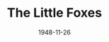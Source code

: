 ---
title: The Little Foxes
date: 1948-11-26
opening_date: 1948-11-26
closing_date: 1948-12-03
layout: productions
playbill:
Theatre: Theatre Jacksonville
Venue: Little Theatre
cast:
- Birdie Hubbard: Betty Francine Taylor
- Leo Hubbard: Charles K. Pait
- Horace Giddens: Donald Campbell
- William Marshall: Gordon N. Taylor
- Cal: Jack Harrell
- Regina Giddens: Jocelyn Brown
- Addie: Julia C. Tyler
- Benjamin Hubbard: Paul Fitzgerald, Jr.
- Oscar Hubbard: Walter Feuer
- Alexandra Giddens: Yvonne Peairs
crew:
- Director: Paul E. Geisenhof
- Stage Manager: Ruth Buell
- Set Design: Duke LeBrun
- Assistant Stage Manager: Natalie Clarke
- Scene painting and construction:
  - Bill Gibbs
  - C. Eugene Sayre
  - David Salter
  - Deborah Benson
  - Ed Keisling
  - Karen O'Shaughnessy
  - Louise Peairs
  - Peggy Long
  - Vonnie Patton
- Costume assistant:
  - Cynthia Walker
  - Karen O'Shaughnessy
  - Lilian Craig
  - Margie Hinck
  - Polly Clendenning
- Properties: Mary Lee Lindenthaler
- Properties Assistant:
  - Dorothy Eismann
  - Polly Clendenning
- Make-up assistant:
  - Elmo Lehman
  - Louise Elkins
  - Mickey Meischner
  - Roy Meischner
  - Su Hawkins
  - Vonnie Patton
- Lighting controls: Mickey Mills
understudies:
orchestra:
---
